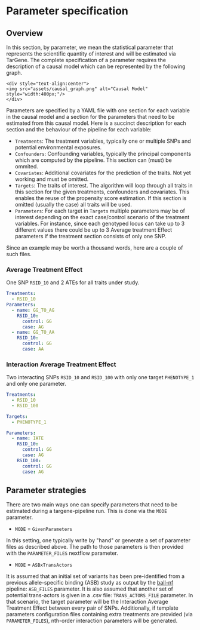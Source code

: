# Parameter specification

## Overview

In this section, by parameter, we mean the statistical parameter that represents the scientific quantity of interest and will be estimated via TarGene. The complete specification of a parameter requires the description of a causal model which can be represented by the following graph.

```@raw html
<div style="text-align:center">
<img src="assets/causal_graph.png" alt="Causal Model" style="width:400px;"/>
</div>
```

Parameters are specified by a YAML file with one section for each variable in the causal model and a section for the parameters that need to be estimated from this causal model. Here is a succinct description for each section and the behaviour of the pipeline for each variable:

- `Treatments`: The treatment variables, typically one or multiple SNPs and potential environmental exposures.
- `Confounders`: Confounding variables, typically the principal components which are computed by the pipeline. This section can (must) be ommited.
- `Covariates`: Additional covariates for the prediction of the traits. Not yet working and must be omitted.
- `Targets`: The traits of interest. The algorithm will loop through all traits in this section for the given treatments, confounders and covariates. This enables the reuse of the propensity score estimation. If this section is omitted (usually the case) all traits will be used.
- `Parameters`: For each target in `Targets` multiple parameters may be of interest depending on the exact case/control scenario of the treatment variables. For instance, since each genotyped locus can take up to 3 different values there could be up to 3 Average treatment Effect parameters if the treatment section consists of only one SNP.

Since an example may be worth a thousand words, here are a couple of such files.

### Average Treatment Effect

One SNP `RSID_10` and 2 ATEs for all traits under study.

```yaml
Treatments:
  - RSID_10
Parameters:
  - name: GG_TO_AG
    RSID_10:
      control: GG
      case: AG
  - name: GG_TO_AA
    RSID_10:
      control: GG
      case: AA
```

### Interaction Average Treatment Effect

Two interacting SNPs `RSID_10` and `RSID_100` with only one target `PHENOTYPE_1` and only one parameter.

```yaml
Treatments:
  - RSID_10
  - RSID_100

Targets:
  - PHENOTYPE_1

Parameters:
  - name: IATE
    RSID_10:
      control: GG
      case: AG
    RSID_100:
      control: GG
      case: AG
```

## Parameter strategies

There are two main ways one can specify parameters that need to be estimated during a targene-pipeline run. This is done via the `MODE` parameter.

- `MODE` = `GivenParameters`

In this setting, one typically write by "hand" or generate a set of parameter files as described above. The path to those parameters is then provided with the `PARAMETER_FILES` nextflow parameter.

- `MODE` = `ASBxTransActors`

It is assumed that an initial set of variants has been pre-identified from a previous allele-specific binding (ASB) study as output by the [ball-nf](https://git.ecdf.ed.ac.uk/oalmelid/baal-nf) pipeline: `ASB_FILES` parameter. It is also assumed that another set of potential trans-actors is given in a .csv file: `TRANS_ACTORS_FILE` parameter. In that scenario, the target parameter will be the Interaction Average Treatment Effect between every pair of SNPs. Additionally, if template parameters configuration files containing extra treatments are provided (via `PARAMETER_FILES`), nth-order interaction parameters will be generated.
